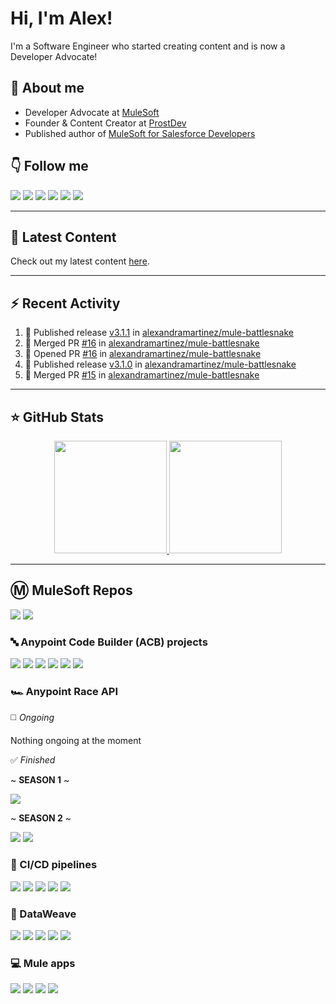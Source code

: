 # Hi, I'm Alex!

I'm a Software Engineer who started creating content and is now a Developer Advocate!

## 👋 About me

- Developer Advocate at [MuleSoft](https://www.mulesoft.com/)
- Founder & Content Creator at [ProstDev](https://www.prostdev.com/)
- Published author of [MuleSoft for Salesforce Developers](https://www.amazon.com/Mulesoft-Salesforce-Developers-Architects-practitioners/dp/1801079609/ref=sr_1_3)

## 👇 Follow me

  <a href="https://www.prostdev.com/"><img src="https://img.shields.io/badge/-ProstDev-33c4ec?style=for-the-badge"/></a>
  <a href="https://www.linkedin.com/in/alexandra-n-martinez/"><img src="https://img.shields.io/badge/-LinkedIn-0A66C2?style=for-the-badge&logo=Linkedin&logoColor=white"/></a>
  <a href="https://www.instagram.com/devalexmartinez/"><img src="https://img.shields.io/badge/-Instagram-E4405F?style=for-the-badge&logo=Instagram&logoColor=white"/></a>
  <a href="https://www.twitch.tv/devalexmartinez"><img src="https://img.shields.io/badge/-Twitch-9146FF?style=for-the-badge&logo=Twitch&logoColor=white"/></a>
  <a href="https://www.youtube.com/prostdev"><img src="https://img.shields.io/badge/-YouTube-FF0000?style=for-the-badge&logo=YouTube&logoColor=white"/></a>
  <a href="https://www.alexmartinez.ca/links"><img src="https://img.shields.io/badge/-Others-green?style=for-the-badge&logo=Linktree&logoColor=white"/></a>
  <!--  <a href="https://twitter.com/devalexmartinez"><img src="https://img.shields.io/badge/-Twitter-blue?style=for-the-badge&logo=Twitter&logoColor=white"/></a> -->
  <!--  <a href="https://www.polywork.com/devalexmartinez"><img src="https://img.shields.io/badge/-Polywork-543DE0?style=for-the-badge&logo=Polywork&logoColor=white"/></a> -->

---

## 📝 Latest Content

<!-- BLOG:START -->
Check out my latest content [here](https://www.alexmartinez.ca/home/latest-content).
<!-- BLOG:END -->

---

## :zap: Recent Activity 

<!--START_SECTION:activity-->
1. 🚀 Published release [v3.1.1](https://github.com/alexandramartinez/mule-battlesnake/releases/tag/v3.1.1) in [alexandramartinez/mule-battlesnake](https://github.com/alexandramartinez/mule-battlesnake)
2. 🎉 Merged PR [#16](https://github.com/alexandramartinez/mule-battlesnake/pull/16) in [alexandramartinez/mule-battlesnake](https://github.com/alexandramartinez/mule-battlesnake)
3. 💪 Opened PR [#16](https://github.com/alexandramartinez/mule-battlesnake/pull/16) in [alexandramartinez/mule-battlesnake](https://github.com/alexandramartinez/mule-battlesnake)
4. 🚀 Published release [v3.1.0](https://github.com/alexandramartinez/mule-battlesnake/releases/tag/v.3.1.0) in [alexandramartinez/mule-battlesnake](https://github.com/alexandramartinez/mule-battlesnake)
5. 🎉 Merged PR [#15](https://github.com/alexandramartinez/mule-battlesnake/pull/15) in [alexandramartinez/mule-battlesnake](https://github.com/alexandramartinez/mule-battlesnake)
<!--END_SECTION:activity-->


---

## ⭐️ GitHub Stats

<p align="center">
  <a href="https://github.com/alexandramartinez">
    <img height="180em" src="https://github-readme-stats.vercel.app/api?username=alexandramartinez&theme=midnight-purple&count_private=true&show_icons=true&include_all_commits=true"/>
    <img height="180em" src="https://github-readme-stats-eight-theta.vercel.app/api/top-langs/?username=alexandramartinez&theme=midnight-purple&layout=compact&langs_count=6"/>
  </a>
</p>

---

## Ⓜ️ MuleSoft Repos

[![](https://github-readme-stats.vercel.app/api/pin/?username=alexandramartinez&repo=mulesoft-from-start&theme=jolly)](https://github.com/alexandramartinez/mulesoft-from-start)
[![](https://github-readme-stats.vercel.app/api/pin/?username=ProstDev&repo=codetober23&theme=jolly)](https://github.com/ProstDev/codetober23)

### 🔤 Anypoint Code Builder (ACB) projects
[![](https://github-readme-stats.vercel.app/api/pin/?username=alexandramartinez&repo=datacloud-mulesoft-integration&theme=jolly)](https://github.com/alexandramartinez/datacloud-mulesoft-integration)
[![](https://github-readme-stats.vercel.app/api/pin/?username=alexandramartinez&repo=mule-dynamodb-to-datacloud&theme=jolly)](https://github.com/alexandramartinez/mule-dynamodb-to-datacloud)
[![](https://github-readme-stats.vercel.app/api/pin/?username=ProstDev&repo=args-in-acb&theme=jolly)](https://github.com/ProstDev/args-in-acb)
[![](https://github-readme-stats.vercel.app/api/pin/?username=alexandramartinez&repo=acb-test123&theme=jolly)](https://github.com/alexandramartinez/acb-test123)
[![](https://github-readme-stats.vercel.app/api/pin/?username=alexandramartinez&repo=waffle-house-api&theme=jolly)](https://github.com/alexandramartinez/waffle-house-api)
[![](https://github-readme-stats.vercel.app/api/pin/?username=alexandramartinez&repo=acb-dt-1&theme=jolly)](https://github.com/alexandramartinez/acb-dt-1)

### 🏎️ Anypoint Race API


◻️ *Ongoing*

Nothing ongoing at the moment

✅ *Finished*

~ **SEASON 1** ~

[![](https://github-readme-stats.vercel.app/api/pin/?username=alexandramartinez&repo=anypoint-race-api-postman&theme=jolly)](https://github.com/alexandramartinez/anypoint-race-api-postman)

~ **SEASON 2** ~

[![](https://github-readme-stats.vercel.app/api/pin/?username=alexandramartinez&repo=anypoint-race-api-mulesoft&theme=jolly)](https://github.com/alexandramartinez/anypoint-race-api-mulesoft)
[![](https://github-readme-stats.vercel.app/api/pin/?username=alexandramartinez&repo=anypoint-racer-api&theme=jolly)](https://github.com/alexandramartinez/anypoint-racer-api)

### 🔁 CI/CD pipelines

[![](https://github-readme-stats.vercel.app/api/pin/?username=alexandramartinez&repo=github-actions&theme=jolly)](https://github.com/alexandramartinez/github-actions)
[![](https://github-readme-stats.vercel.app/api/pin/?username=alexandramartinez&repo=mulesoft-mfa-cicd&theme=jolly)](https://github.com/alexandramartinez/mulesoft-mfa-cicd)
[![](https://github-readme-stats.vercel.app/api/pin/?username=alexandramartinez&repo=api-catalog-cli-example&theme=jolly)](https://github.com/alexandramartinez/api-catalog-cli-example)
[![](https://github-readme-stats.vercel.app/api/pin/?username=alexandramartinez&repo=mule-bat-example&theme=jolly)](https://github.com/alexandramartinez/mule-bat-example)
[![](https://github-readme-stats.vercel.app/api/pin/?username=alexandramartinez&repo=dataweave-utilities-library&theme=jolly)](https://github.com/alexandramartinez/dataweave-utilities-library)

### 💙 DataWeave

[![](https://github-readme-stats.vercel.app/api/pin/?username=alexandramartinez&repo=adventofcode-2023&theme=jolly)](https://github.com/alexandramartinez/adventofcode-2023)
[![](https://github-readme-stats.vercel.app/api/pin/?username=alexandramartinez&repo=adventofcode-2022&theme=jolly)](https://github.com/alexandramartinez/adventofcode-2022)
[![](https://github-readme-stats.vercel.app/api/pin/?username=alexandramartinez&repo=dataweave-scripts&theme=jolly)](https://github.com/alexandramartinez/dataweave-scripts)
[![](https://github-readme-stats.vercel.app/api/pin/?username=alexandramartinez&repo=reviewing-a-complex-dw-transformation-use-case&theme=jolly)](https://github.com/alexandramartinez/reviewing-a-complex-dw-transformation-use-case)
[![](https://github-readme-stats.vercel.app/api/pin/?username=alexandramartinez&repo=dataweave-challenges&theme=jolly)](https://github.com/alexandramartinez/dataweave-challenges)

### 💻 Mule apps
[![](https://github-readme-stats.vercel.app/api/pin/?username=alexandramartinez&repo=mule-battlesnake&theme=jolly)](https://github.com/alexandramartinez/mule-battlesnake)
[![](https://github-readme-stats.vercel.app/api/pin/?username=alexandramartinez&repo=my-process-api-munits&theme=jolly)](https://github.com/alexandramartinez/my-process-api-munits)
[![](https://github-readme-stats.vercel.app/api/pin/?username=alexandramartinez&repo=slack-maxmanager-app&theme=jolly)](https://github.com/alexandramartinez/slack-maxmanager-app)
[![](https://github-readme-stats.vercel.app/api/pin/?username=alexandramartinez&repo=vampireAPI&theme=jolly)](https://github.com/alexandramartinez/vampireAPI)

